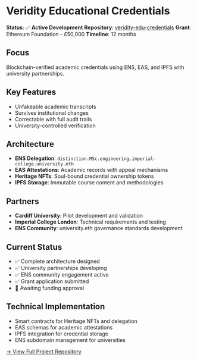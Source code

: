 # Veridity Educational Credentials

**Status**: ✅ **Active Development**
**Repository**: [veridity-edu-credentials](https://github.com/your-username/veridity-edu-credentials)
**Grant**: Ethereum Foundation - £50,000
**Timeline**: 12 months

## Focus
Blockchain-verified academic credentials using ENS, EAS, and IPFS with university partnerships.

## Key Features
- Unfakeable academic transcripts
- Survives institutional changes
- Correctable with full audit trails
- University-controlled verification

## Architecture
- **ENS Delegation**: `distinction.MSc.engineering.imperial-college.university.eth`
- **EAS Attestations**: Academic records with appeal mechanisms
- **Heritage NFTs**: Soul-bound credential ownership tokens
- **IPFS Storage**: Immutable course content and methodologies

## Partners
- **Cardiff University**: Pilot development and validation
- **Imperial College London**: Technical requirements and testing
- **ENS Community**: university.eth governance standards development

## Current Status
- ✅ Complete architecture designed
- ✅ University partnerships developing
- ✅ ENS community engagement active
- ✅ Grant application submitted
- 🔄 Awaiting funding approval

## Technical Implementation
- Smart contracts for Heritage NFTs and delegation
- EAS schemas for academic attestations
- IPFS integration for credential storage
- ENS subdomain management for universities

[→ View Full Project Repository](https://github.com/your-username/veridity-edu-credentials)
